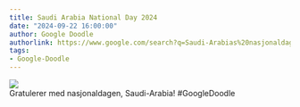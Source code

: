 ```yaml
---
title: Saudi Arabia National Day 2024
date: "2024-09-22 16:00:00"
author: Google Doodle
authorlink: https://www.google.com/search?q=Saudi-Arabias%20nasjonaldag
tags:
- Google-Doodle
---
```

<img src="https://www.google.com/logos/doodles/2024/saudi-arabia-national-day-2024-6753651837110301-law.gif" referrerpolicy="no-referrer"><br>Gratulerer med nasjonaldagen, Saudi-Arabia! #GoogleDoodle